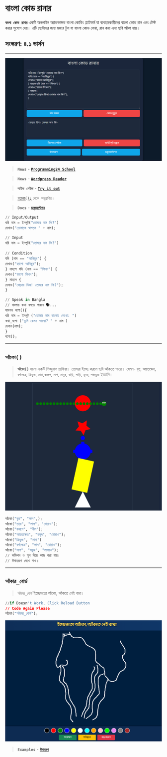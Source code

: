 # বাংলা কোড রানার
**`বাংলা কোড রানার`** একটি অনলাইন অ্যাডভান্সড বাংলা কোডিং প্ল্যাটফর্ম যা ব্যবহারকারীদের বাংলা কোড রান এবং টেস্ট করার সুযোগ দেয়। এটি ছোটদের জন্য মজার টুল যা বাংলা কোড লেখা, রান করা এবং ছবি আঁকা যায়।
## সংস্করণ: ৪.১ ভার্সন
---

<img src="bncoderun.PNG" >


> **```News```** - [**```Programming24 School```**](https://programming24.school.blog/%e0%a6%ac%e0%a6%be%e0%a6%82%e0%a6%b2%e0%a6%be-%e0%a6%aa%e0%a7%8d%e0%a6%b0%e0%a7%8b%e0%a6%97%e0%a7%8d%e0%a6%b0%e0%a6%be%e0%a6%ae%e0%a6%bf%e0%a6%82-%e0%a6%ad%e0%a6%be%e0%a6%b7%e0%a6%be/)

> **```News```** - [**```Wordpress Reader```**](https://wordpress.com/reader/feeds/151116778/posts/5781512194)

> **```লাইভ পেইজ```** -
[**```Try it out```**](https://anisurrahmanju.github.io/bangla-code-runner/)

> [```পতাকা();```](https://github.com/ikrum/potaka) ```থেকে অনুপ্রাণিত।```

>  **```Docs```** -
[**```ডকুমেন্টেশন```**](docs/ডকুমেন্টেশন.md)

```py
// Input/Output
ধরি নাম = ইনপুট("তোমার নাম কি?")
দেখাও("তোমাকে স্বাগতম " + নাম);
```
```py
// Input
ধরি নাম = ইনপুট("তোমার নাম কি?")

// Condition
যদি (নাম == "আনিছুর") {
দেখাও("হ্যালো আনিছুর");
} নাহলে যদি (নাম == "লিখন") {
দেখাও("হ্যালো লিখন");
} নাহলে {
দেখাও("ঘোড়ার ডিম! তোমার নাম কি?");
}
```
```py
// Speak in Bangla
// বাংলায় কথা বলতে পারবে 🗣️...
ফাংশন বলো(){
ধরি নাম = ইনপুট ("তোমার নাম বাংলায় লেখো: ")
কথা_বলো ("তুমি কেমন আছো? " + নাম )
দেখাও(নাম);
}
বলো();
```
---
## `আঁকো()`
> **`আঁকো()`** হলো একটি ভিজুয়াল গ্রাফিক্স। তোমরা ইচ্ছে করলে ছবি আঁকতে পারো। যেমন- `বৃত্ত`, `আয়তক্ষেত্র`, `বর্গক্ষেত্র`, `ত্রিভুজ`, `তারা`,`কচ্ছপ`, `সাপ`, `মানুষ`, `বাড়ি`, `গাড়ি`, `হৃদয়`, `পঞ্চভুজ` ইত্যাদি।
 
<img src="visual_output.jpg">


```py
আঁকো("বৃত্ত", "লাল",);
আঁকো("তারা", "লাল", "ঘোরাও");
আঁকো("কচ্ছপ", "নীল");
আঁকো("আয়তক্ষেত্র", "হলুদ", "ঘোরাও");
আঁকো("ত্রিভুজ", "সাদা")
আঁকো("বর্গক্ষেত্র", "লাল", "ঘোরাও");
আঁকো("সাপ", "সবুজ", "লাফাও");
// কন্ডিশন ও লুপ দিয়ে কাজ করা যায়।
// উদাহরণে দেখে নাও।
```
---
## `আঁকার_বোর্ড`

> `আঁকার_বোর্ড` ইচ্ছেমতো আঁকো, আঁকতে নেই বাধা।

```py
//if Doesn't Work, Click Reload Button
// Code Again Please
আঁকো("আঁকার_বোর্ড");
```

<img src="drawing.jpg" >


>**```Examples```** - [**```উদাহরণ```**](https://github.com/AnisurRahmanJU/bangla-code-runner/tree/main/examples)

